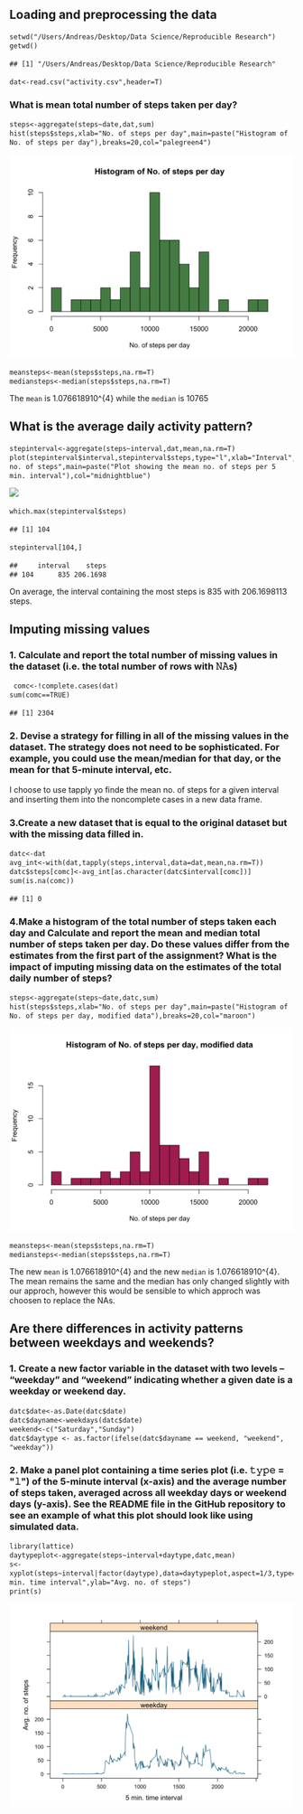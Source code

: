 Loading and preprocessing the data
----------------------------------

    setwd("/Users/Andreas/Desktop/Data Science/Reproducible Research")
    getwd()

    ## [1] "/Users/Andreas/Desktop/Data Science/Reproducible Research"

    dat<-read.csv("activity.csv",header=T)

### What is mean total number of steps taken per day?

    steps<-aggregate(steps~date,dat,sum)
    hist(steps$steps,xlab="No. of steps per day",main=paste("Histogram of No. of steps per day"),breaks=20,col="palegreen4")

![](Figs/unnamed-chunk-2-1.png)<!-- -->

    meansteps<-mean(steps$steps,na.rm=T)
    mediansteps<-median(steps$steps,na.rm=T)

The `mean` is 1.076618910^{4} while the `median` is 10765

What is the average daily activity pattern?
-------------------------------------------

    stepinterval<-aggregate(steps~interval,dat,mean,na.rm=T)
    plot(stepinterval$interval,stepinterval$steps,type="l",xlab="Interval",ylab="Mean no. of steps",main=paste("Plot showing the mean no. of steps per 5 min. interval"),col="midnightblue")

![](PA1_template_files/figure-markdown_strict/unnamed-chunk-3-1.png)<!-- -->

    which.max(stepinterval$steps)

    ## [1] 104

    stepinterval[104,]

    ##     interval    steps
    ## 104      835 206.1698

On average, the interval containing the most steps is 835 with
206.1698113 steps.

Imputing missing values
-----------------------

### 1. Calculate and report the total number of missing values in the dataset (i.e. the total number of rows with 𝙽𝙰s)

     comc<-!complete.cases(dat)
    sum(comc==TRUE)

    ## [1] 2304

### 2. Devise a strategy for filling in all of the missing values in the dataset. The strategy does not need to be sophisticated. For example, you could use the mean/median for that day, or the mean for that 5-minute interval, etc.

I choose to use tapply yo finde the mean no. of steps for a given
interval and inserting them into the noncomplete cases in a new data
frame.

### 3.Create a new dataset that is equal to the original dataset but with the missing data filled in.

    datc<-dat
    avg_int<-with(dat,tapply(steps,interval,data=dat,mean,na.rm=T))
    datc$steps[comc]<-avg_int[as.character(datc$interval[comc])]
    sum(is.na(comc))

    ## [1] 0

### 4.Make a histogram of the total number of steps taken each day and Calculate and report the mean and median total number of steps taken per day. Do these values differ from the estimates from the first part of the assignment? What is the impact of imputing missing data on the estimates of the total daily number of steps?

    steps<-aggregate(steps~date,datc,sum)
    hist(steps$steps,xlab="No. of steps per day",main=paste("Histogram of No. of steps per day, modified data"),breaks=20,col="maroon")

![](Figs/unnamed-chunk-6-1.png)<!-- -->

    meansteps<-mean(steps$steps,na.rm=T)
    mediansteps<-median(steps$steps,na.rm=T)

The new `mean` is 1.076618910^{4} and the new `median` is
1.076618910^{4}. The mean remains the same and the median has only
changed slightly with our approch, however this would be sensible to
which approch was choosen to replace the NAs.

Are there differences in activity patterns between weekdays and weekends?
-------------------------------------------------------------------------

### 1. Create a new factor variable in the dataset with two levels – “weekday” and “weekend” indicating whether a given date is a weekday or weekend day.

    datc$date<-as.Date(datc$date)
    datc$dayname<-weekdays(datc$date)
    weekend<-c("Saturday","Sunday")
    datc$daytype <- as.factor(ifelse(datc$dayname == weekend, "weekend", "weekday"))

### 2. Make a panel plot containing a time series plot (i.e. 𝚝𝚢𝚙𝚎 = "𝚕") of the 5-minute interval (x-axis) and the average number of steps taken, averaged across all weekday days or weekend days (y-axis). See the README file in the GitHub repository to see an example of what this plot should look like using simulated data.

    library(lattice)
    daytypeplot<-aggregate(steps~interval+daytype,datc,mean)
    s<-xyplot(steps~interval|factor(daytype),data=daytypeplot,aspect=1/3,type="l",col="deepskyblue4",xlab="5 min. time interval",ylab="Avg. no. of steps")
    print(s)

![](Figs/unnamed-chunk-8-1.png)<!-- -->

